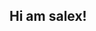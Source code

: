 
## Hi am salex!

<!--
**salex001/salex001** is a ✨ _special_ ✨ repository because its `README.md` (this file) appears on your GitHub profile.

Here are some ideas to get you started:

- 🔭 I’m software developer
- 🌱 I’m currently learnig full stack javascript
- 👯 I’m looking to collaborate with...

- Open source projects
- Web development using HTML, CSS, JavaScript
- Python-based projects
- Mobile app development (beginner)

- 🤔 I’m looking for help with ...
- JavaScript frameworks (React, Vue.js)
- Backend development (Node.js, Django)
- Version control (Git)
- Writing clean and efficient code

- 💬 Ask me about ...
- Getting started with HTML and CSS
- Basic Python scripting
- Setting up a development environment
- Learning resources for beginners

- 📫 How to reach me: ...
- Getting started with HTML and CSS
- Basic Python scripting
- Setting up a development environment
- Learning resources for beginners

- 😄 Pronouns: ...
 He/Him | She/Her | They/Them

- ⚡ Fun fact: ...
I love walking and doing physical exercises
-->
